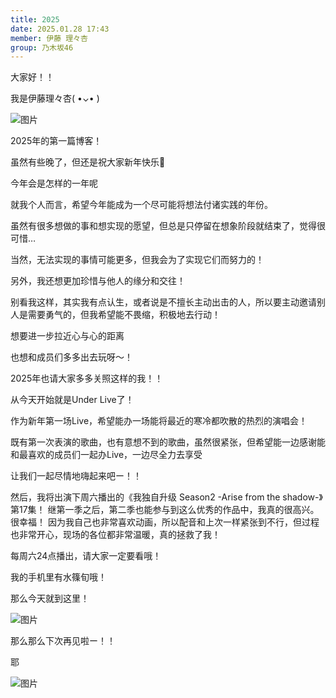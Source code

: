 ```yaml
---
title: 2025
date: 2025.01.28 17:43
member: 伊藤 理々杏
group: 乃木坂46
---
```




大家好！！


我是伊藤理々杏( •⌄• )


![图片](https://www.nogizaka46.com/files/46/diary/n46/MEMBER/moblog/202501/mobGFDoO0.jpg)



2025年的第一篇博客！

虽然有些晚了，但还是祝大家新年快乐🎍


今年会是怎样的一年呢


就我个人而言，希望今年能成为一个尽可能将想法付诸实践的年份。


虽然有很多想做的事和想实现的愿望，但总是只停留在想象阶段就结束了，觉得很可惜…

当然，无法实现的事情可能更多，但我会为了实现它们而努力的！


另外，我还想更加珍惜与他人的缘分和交往！

别看我这样，其实我有点认生，或者说是不擅长主动出击的人，所以要主动邀请别人是需要勇气的，但我希望能不畏缩，积极地去行动！


想要进一步拉近心与心的距离


也想和成员们多多出去玩呀〜！


2025年也请大家多多关照这样的我！！



从今天开始就是Under Live了！


作为新年第一场Live，希望能办一场能将最近的寒冷都吹散的热烈的演唱会！


既有第一次表演的歌曲，也有意想不到的歌曲，虽然很紧张，但希望能一边感谢能和最喜欢的成员们一起办Live，一边尽全力去享受


让我们一起尽情地嗨起来吧ー！！






然后，我将出演下周六播出的《我独自升级 Season2 -Arise from the shadow-》第17集！
继第一季之后，第二季也能参与到这么优秀的作品中，我真的很高兴。很幸福！
因为我自己也非常喜欢动画，所以配音和上次一样紧张到不行，但过程也非常开心，现场的各位都非常温暖，真的拯救了我！


每周六24点播出，请大家一定要看哦！


我的手机里有水篠旬哦！


那么今天就到这里！


![图片](https://www.nogizaka46.com/files/46/diary/n46/MEMBER/moblog/202501/mobQsccnq.jpg)

那么那么下次再见啦ー！！



耶






























![图片](https://www.nogizaka46.com/files/46/diary/n46/MEMBER/moblog/202501/mobEnTEM8.jpg)





